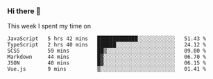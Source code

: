 ### Hi there 👋

<!--
**qiruohan/qiruohan** is a ✨ _special_ ✨ repository because its `README.md` (this file) appears on your GitHub profile.

Here are some ideas to get you started:

- 🔭 I’m currently working on ...
- 🌱 I’m currently learning ...
- 👯 I’m looking to collaborate on ...
- 🤔 I’m looking for help with ...
- 💬 Ask me about ...
- 📫 How to reach me: ...
- 😄 Pronouns: ...
- ⚡ Fun fact: ...
-->

This week I spent my time on 
<!--START_SECTION:waka-->

```text
JavaScript   5 hrs 42 mins   █████████████░░░░░░░░░░░░   51.43 %
TypeScript   2 hrs 40 mins   ██████░░░░░░░░░░░░░░░░░░░   24.12 %
SCSS         59 mins         ██▒░░░░░░░░░░░░░░░░░░░░░░   09.00 %
Markdown     44 mins         █▓░░░░░░░░░░░░░░░░░░░░░░░   06.70 %
JSON         40 mins         █▓░░░░░░░░░░░░░░░░░░░░░░░   06.15 %
Vue.js       9 mins          ▒░░░░░░░░░░░░░░░░░░░░░░░░   01.41 %
```

<!--END_SECTION:waka-->
